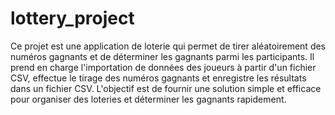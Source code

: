 # lottery_project
Ce projet est une application de loterie qui permet de tirer aléatoirement des numéros gagnants et de déterminer les gagnants parmi les participants. Il prend en charge l'importation de données des joueurs à partir d'un fichier CSV, effectue le tirage des numéros gagnants et enregistre les résultats dans un fichier CSV. L'objectif est de fournir une solution simple et efficace pour organiser des loteries et déterminer les gagnants rapidement.
